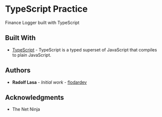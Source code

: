 # TypeScript Practice

Finance Logger built with TypeScript

## Built With

- [TypeScript](https://www.typescriptlang.org/) - TypeScript is a typed superset of JavaScript that compiles to plain JavaScript.

## Authors

- **Radolf Lasa** - _Initial work_ - [flodardev](https://github.com/flodardev)

## Acknowledgments

- The Net Ninja

